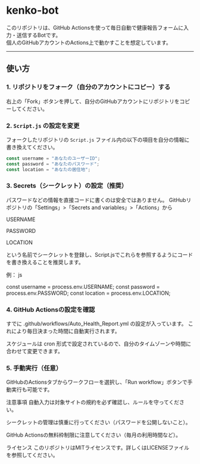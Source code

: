 # kenko-bot

このリポジトリは、GitHub Actionsを使って毎日自動で健康報告フォームに入力・送信するBotです。  
個人のGitHubアカウントのActions上で動かすことを想定しています。

---

## 使い方

### 1. リポジトリをフォーク（自分のアカウントにコピー）する

右上の「Fork」ボタンを押して、自分のGitHubアカウントにリポジトリをコピーしてください。

### 2. `Script.js` の設定を変更

フォークしたリポジトリの `Script.js` ファイル内の以下の項目を自分の情報に書き換えてください。

```js
const username = "あなたのユーザーID";
const password = "あなたのパスワード";
const location = "あなたの居住地";

```

### 3. Secrets（シークレット）の設定（推奨）
パスワードなどの情報を直接コードに書くのは安全ではありません。
GitHubリポジトリの「Settings」>「Secrets and variables」>「Actions」から

USERNAME

PASSWORD

LOCATION

という名前でシークレットを登録し、Script.jsでこれらを参照するようにコードを書き換えることを推奨します。

例：
js

const username = process.env.USERNAME;
const password = process.env.PASSWORD;
const location = process.env.LOCATION;

### 4. GitHub Actionsの設定を確認
すでに .github/workflows/Auto_Health_Report.yml の設定が入っています。
これにより毎日決まった時間に自動実行されます。

スケジュールは cron 形式で設定されているので、自分のタイムゾーンや時間に合わせて変更できます。

### 5. 手動実行（任意）
GitHubのActionsタブからワークフローを選択し、「Run workflow」ボタンで手動実行も可能です。

注意事項
自動入力は対象サイトの規約を必ず確認し、ルールを守ってください。

シークレットの管理は慎重に行ってください（パスワードを公開しないこと）。

GitHub Actionsの無料枠制限に注意してください（毎月の利用時間など）。

ライセンス
このリポジトリはMITライセンスです。詳しくはLICENSEファイルを参照してください。
